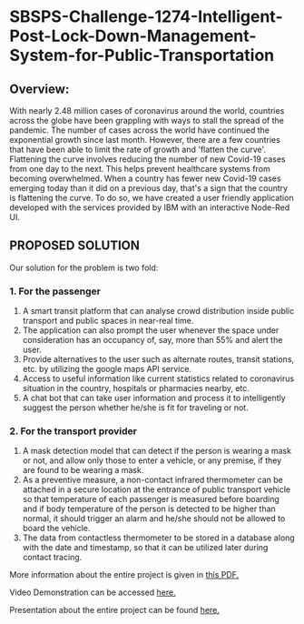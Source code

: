 # SBSPS-Challenge-1274-Intelligent-Post-Lock-Down-Management-System-for-Public-Transportation
## Overview:

With nearly 2.48 million cases of coronavirus around the world, countries across the globe have been grappling with ways to stall the spread of the pandemic. The number of cases across the world have continued the exponential growth since last month. However, there are a few countries that have been able to limit the rate of growth and 'flatten the curve'. Flattening the curve involves reducing the number of new Covid-19 cases from one day to the next. This helps prevent healthcare systems from becoming overwhelmed. When a country has fewer new Covid-19 cases emerging today than it did on a previous day, that's a sign that the country is flattening the curve. To do so, we have created a user friendly application developed with the services provided by IBM with an interactive Node-Red UI.

## PROPOSED SOLUTION
Our solution for the problem is two fold:
### 1. For the passenger
1. A smart transit platform that can analyse crowd distribution inside public transport and public spaces in near-real time. 
2. The application can also prompt the user whenever the space under consideration has an occupancy of, say, more than 55% and alert the user. 
3. Provide alternatives to the user such as alternate routes, transit stations, etc. by utilizing the google maps API service.
4. Access to useful information like current statistics related to coronavirus situation in the country, hospitals or pharmacies nearby, etc.
5. A chat bot that can take user information and process it to intelligently suggest the person whether he/she is fit for traveling or not.

### 2. For the transport provider
1. A mask detection model that can detect if the person is wearing a mask or not, and allow only those to enter a vehicle, or any premise, if they are found to be wearing a mask.
2. As a preventive measure, a non-contact infrared thermometer can be attached in a secure location at the entrance of public transport vehicle so that temperature of each passenger is measured before boarding and if body temperature of the person is detected to be higher than normal, it should trigger an alarm and he/she should not be allowed to board the vehicle. 
3. The data from contactless thermometer to be stored in a database along with the date and timestamp, so that it can be utilized later during contact tracing.

More information about the entire project is given in [this PDF.](https://github.com/SmartPracticeschool/SBSPS-Challenge-1274-Intelligent-Post-Lock-Down-Management-System-for-Public-Transportation/blob/master/PROJECT%20REPORT.pdf)

Video Demonstration can be accessed [here.](https://drive.google.com/file/d/13FU9IWsJSWjWfCLxF35TVe7Cc-bEMkNS/view?usp=sharing)

Presentation about the entire project can be found [here.]()


